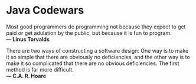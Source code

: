 Java Codewars
=======================

Most good programmers do programming not because they expect to get paid or get adulation by the public, but because it is fun to program.  
**— Linus Torvalds**

There are two ways of constructing a software design: One way is to make it so simple that there are obviously no deficiencies, and the other way is to make it so complicated that there are no obvious deficiencies. The first method is far more difficult.  
**— C.A. R. Hoare**
